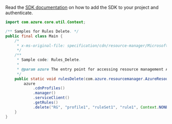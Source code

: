 Read the [SDK documentation](https://github.com/Azure/azure-sdk-for-java/blob/azure-resourcemanager_2.14.0/sdk/resourcemanager/azure-resourcemanager/README.md) on how to add the SDK to your project and authenticate.

```java
import com.azure.core.util.Context;

/** Samples for Rules Delete. */
public final class Main {
    /*
     * x-ms-original-file: specification/cdn/resource-manager/Microsoft.Cdn/stable/2021-06-01/examples/Rules_Delete.json
     */
    /**
     * Sample code: Rules_Delete.
     *
     * @param azure The entry point for accessing resource management APIs in Azure.
     */
    public static void rulesDelete(com.azure.resourcemanager.AzureResourceManager azure) {
        azure
            .cdnProfiles()
            .manager()
            .serviceClient()
            .getRules()
            .delete("RG", "profile1", "ruleSet1", "rule1", Context.NONE);
    }
}
```
